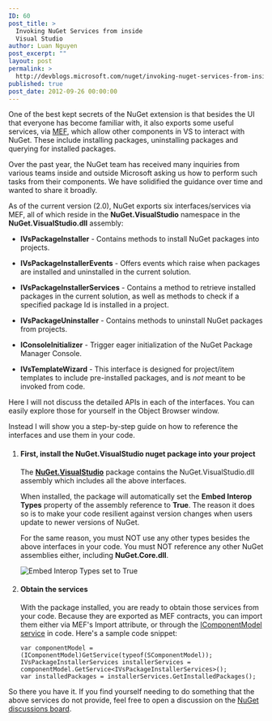 ```yaml
---
ID: 60
post_title: >
  Invoking NuGet Services from inside
  Visual Studio
author: Luan Nguyen
post_excerpt: ""
layout: post
permalink: >
  http://devblogs.microsoft.com/nuget/invoking-nuget-services-from-inside-visual-studio/
published: true
post_date: 2012-09-26 00:00:00
---
```

One of the best kept secrets of the NuGet extension is that besides the UI that everyone has become familiar with, it also exports some useful services, via [MEF][1], which allow other components in VS to interact with NuGet. These include installing packages, uninstalling packages and querying for installed packages.

Over the past year, the NuGet team has received many inquiries from various teams inside and outside Microsoft asking us how to perform such tasks from their components. We have solidified the guidance over time and wanted to share it broadly.

As of the current version (2.0), NuGet exports six interfaces/services via MEF, all of which reside in the **NuGet.VisualStudio** namespace in the **NuGet.VisualStudio.dll** assembly:

*   **IVsPackageInstaller** - Contains methods to install NuGet packages into projects.

*   **IVsPackageInstallerEvents** - Offers events which raise when packages are installed and uninstalled in the current solution.

*   **IVsPackageInstallerServices** - Contains a method to retrieve installed packages in the current solution, as well as methods to check if a specified package Id is installed in a project.

*   **IVsPackageUninstaller** - Contains methods to uninstall NuGet packages from projects.

*   **IConsoleInitializer** - Trigger eager initialization of the NuGet Package Manager Console.

*   **IVsTemplateWizard** - This interface is designed for project/item templates to include pre-installed packages, and is *not* meant to be invoked from code.

Here I will not discuss the detailed APIs in each of the interfaces. You can easily explore those for yourself in the Object Browser window.

Instead I will show you a step-by-step guide on how to reference the interfaces and use them in your code.

1.  #### First, install the **NuGet.VisualStudio** nuget package into your project
    
    The **[NuGet.VisualStudio][2]** package contains the NuGet.VisualStudio.dll assembly which includes all the above interfaces.  
      
    When installed, the package will automatically set the **Embed Interop Types** property of the assembly reference to **True**. The reason it does so is to make your code resilient against version changes when users update to newer versions of NuGet.  
      
    For the same reason, you must NOT use any other types besides the above interfaces in your code. You must NOT reference any other NuGet assemblies either, including **NuGet.Core.dll**.  
      
    ![Embed Interop Types set to True][3]  
      
    

2.  #### Obtain the services
    
    With the package installed, you are ready to obtain those services from your code. Because they are exported as MEF contracts, you can import them either via MEF's Import attribute, or through the [IComponentModel service][4] in code. Here's a sample code snippet:  
      
    `var componentModel = (IComponentModel)GetService(typeof(SComponentModel));`  
    `IVsPackageInstallerServices installerServices = componentModel.GetService<IVsPackageInstallerServices>();`  
    `var installedPackages = installerServices.GetInstalledPackages();`

So there you have it. If you find yourself needing to do something that the above services do not provide, feel free to open a discussion on the [NuGet discussions board][5].

 [1]: http://msdn.microsoft.com/en-us/library/dd460648.aspx "MEF"
 [2]: https://nuget.org/packages/NuGet.VisualStudio "NuGet.VisualStudio package"
 [3]: https://devblogs.microsoft.com/nuget/wp-content/uploads/sites/49/2019/05/embedinteroptypes.png
 [4]: http://msdn.microsoft.com/en-us/library/microsoft.visualstudio.componentmodelhost.icomponentmodel.aspx "IComponentModel interface"
 [5]: http://nuget.codeplex.com/discussions/topics/5362/general "NuGet Discussions Board"